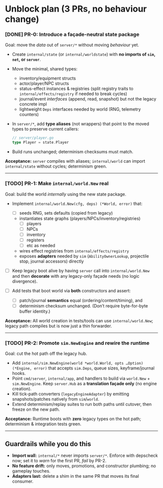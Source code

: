 # Unblock plan (3 PRs, no behaviour change)

### [DONE] PR-0: Introduce a façade-neutral state package

Goal: move the *data* out of `server/*` without moving *behaviour* yet.

* Create `internal/state` (or `internal/worldstate`) with **no imports of `sim`, `net`, or `server`**.
* Move the minimal, shared types:

  * inventory/equipment structs
  * actor/player/NPC structs
  * status-effect instances & registries (split registry traits to `internal/effects/registry` if needed to break cycles)
  * journal/event *interfaces* (append, read, snapshot) but not the legacy concrete impl
  * lightweight `Deps` interfaces needed by world (RNG, telemetry counters)
* In `server/*`, add **type aliases** (not wrappers) that point to the moved types to preserve current callers:

  ```go
  // server/player.go
  type Player = state.Player
  ```
* Build runs unchanged; determinism checksums must match.

**Acceptance:** `server` compiles with aliases; `internal/world` can import `internal/state` without cycles; determinism green.

---

### [TODO] PR-1: Make `internal/world.New` real

Goal: build the world *internally* using the new state package.

* Implement `internal/world.New(cfg, deps) (*World, error)` that:

  * [ ] seeds RNG, sets defaults (copied from legacy)
  * instantiates state graphs (players/NPCs/inventory/registries)
    - [ ] players
    - [ ] NPCs
    - [ ] inventory
    - [ ] registers
    - [ ] etc as needed
  * wires effect registries from `internal/effects/registry`
  * exposes **adapters** needed by `sim` (`AbilityOwnerLookup`, projectile stop, journal accessors) directly
* [ ] Keep legacy boot alive by having `server` call into `internal/world.New` and then **decorate** with any legacy-only façade needs (no logic divergence).
* [ ] Add tests that boot world via **both** constructors and assert:

  * [ ] patch/journal **semantics** equal (ordering/content/timing), and
  * [ ] determinism checksum unchanged.
    (Don’t require byte-for-byte buffer identity.)

**Acceptance:** All world creation in tests/tools can use `internal/world.New`; legacy path compiles but is now just a thin forwarder.

---

### [TODO] PR-2: Promote `sim.NewEngine` and rewire the runtime

Goal: cut the hot path off the legacy hub.

* Add `internal/sim.NewEngine(world *world.World, opts …Option) (*Engine, error)` that accepts `sim.Deps`, queue sizes, keyframe/journal hooks.
* Point `cmd/server`, `internal/app`, and handlers to build via `world.New` + `sim.NewEngine`.
  Keep `server.Hub` as a **translation façade only** (no engine creation).
* Kill tick-path converters (`legacyEngineAdapter`) by emitting snapshots/patches natively from `sim`/`world`.
* Extend determinism/replay suites to run both paths until cutover, then freeze on the new path.

**Acceptance:** Runtime boots with **zero** legacy types on the hot path; determinism & integration tests green.

---

## Guardrails while you do this

* **Import wall:** `internal/*` never imports `server/*`. Enforce with depscheck now; set it to *warn* for the first PR, *fail* by PR-2.
* **No feature drift:** only moves, promotions, and constructor plumbing; no gameplay touches.
* **Adapters last:** delete a shim in the same PR that moves its final consumer.
